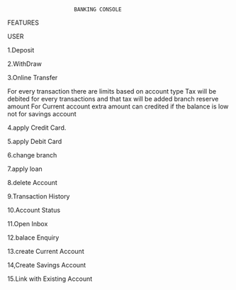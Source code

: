 
                         BANKING CONSOLE
                         
FEATURES

USER

1.Deposit

2.WithDraw

3.Online Transfer

For every transaction there are limits based on account type
Tax will be debited for every transactions and that tax will be added branch reserve amount 
For Current account extra amount can credited if the balance is low not for savings account


4.apply Credit Card.  

5.apply Debit Card

6.change branch

7.apply loan


8.delete Account

9.Transaction History

10.Account Status

11.Open Inbox

12.balace Enquiry

13.create Current Account

14,Create Savings Account

15.Link with Existing Account


